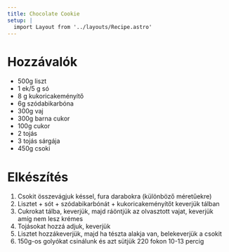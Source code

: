 ```yaml
---
title: Chocolate Cookie
setup: |
  import Layout from '../layouts/Recipe.astro'
---
```


# Hozzávalók

- 500g liszt
- 1 ek/5 g só
- 8 g kukoricakeményítő
- 6g szódabikarbóna
- 300g vaj
- 300g barna cukor
- 100g cukor
- 2 tojás
- 3 tojás sárgája
- 450g csoki

# Elkészítés

1. Csokit összevágjuk késsel, fura darabokra (különböző méretűekre)
2. Lisztet + sót + szódabikarbónát + kukoricakeményítőt keverjük tálban
3. Cukrokat tálba, keverjük, majd ráöntjük az olvasztott vajat, keverjük amíg nem lesz krémes
4. Tojásokat hozzá adjuk, keverjük
5. Lisztet hozzákeverjük, majd ha tészta alakja van, belekeverjük a csokit
6. 150g-os golyókat csinálunk és azt sütjük 220 fokon 10-13 percig